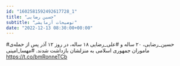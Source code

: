 ```yaml
---
id: "1602581592492617728_1"
title: "حسین رضایی"
subtitle: "توضیحات آزمایشی"
date: "2022-12-13 08:30:00+00:00"
---
```

#حسین_رضایی، ۲۰ ساله و #علی_رضایی ۱۸ ساله، در روز ۱۲ آذر پس از حمله‌ی ماموران جمهوری اسلامی به منزلشان بازداشت شدند. 
#مهسا_امینی https://t.co/bmRonneTCb
